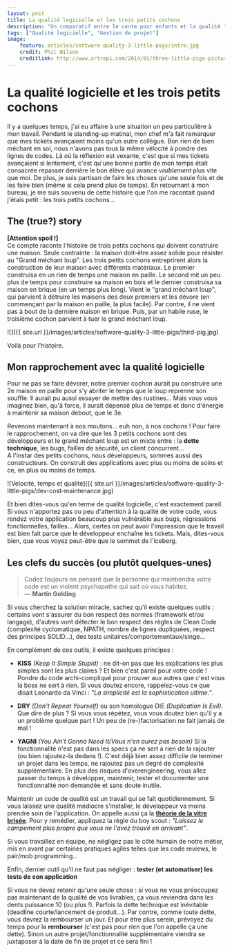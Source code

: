 ```yaml
---
layout: post
title: La qualité logicielle et les trois petits cochons
description: "Un comparatif entre le conte pour enfants et la qualité logicielle"
tags: ["Qualité logicielle", "Gestion de projet"]
image:
    feature: articles/software-quality-3-little-pigs/intro.jpg
    credit: Phil Wilson
    creditlink: http://www.artrep1.com/2014/01/three-little-pigs-picture-book-by-phil-wilson/
---
```


# La qualité logicielle et les trois petits cochons

Il y a quelques temps, j'ai eu affaire à une situation un peu particulière à mon travail. Pendant le standing-up matinal, mon chef m'a fait remarquer que mes tickets avançaient moins qu'un autre collègue.
Bon rien de bien méchant en soi, nous n'avons pas tous la même vélocité à pondre des lignes de codes. Là où la réflexion est vexante, c'est que si mes tickets avançaient si lentement, c'est qu'une bonne partie de mon temps était consacrée repasser derrière le bon élève qui avance *visiblement* plus vite que moi. De plus, je suis partisan de faire les choses qu'une seule fois et de les faire bien (même si cela prend plus de temps).
En retournant à mon bureau, je me suis souvenu de cette histoire que l'on me racontait quand j'étais petit : les trois petits cochons...

## The (true?) story

**[Attention spoil !]**  
Ce compte raconte l'histoire de trois petits cochons qui doivent construire une maison. Seule contrainte : la maison doit-être assez solide pour résister au "Grand méchant loup". Les trois petits cochons entreprirent alors la construction de leur maison avec différents matériaux. Le premier construisa en un rien de temps une maison en paille. Le second mit un peu plus de temps pour construire sa maison en bois et le dernier construisa sa maison en brique (en un temps plus long).
Vient le "grand méchant loup", qui parvient à détruire les maisons des deux premiers et les dévore (en commençant par la maison en paille, la plus facile). Par contre, il ne vient pas à bout de la dernière maison en brique. Puis, par un habile ruse, le troisième cochon parvient à tuer le grand méchant loup.

![]({{ site.url }}/images/articles/software-quality-3-little-pigs/third-pig.jpg)

Voilà pour l'histoire.  

## Mon rapprochement avec la qualité logicielle

Pour ne pas se faire dévorer, notre premier cochon aurait pu construire une 2e maison en paille pour s'y abriter le temps que le loup reprenne son souffle. Il aurait pu aussi essayer de mettre des rustines... Mais vous vous imaginez bien, qu'à force, il aurait dépensé plus de temps et donc d'énergie à maintenir sa maison debout, que le 3e.

Revenons maintenant à nos moutons... euh non, à nos cochons ! Pour faire le rapprochement, on va dire que les 3 petits cochons sont des développeurs et le grand méchant loup est un mixte entre : la **dette technique**, les bugs, failles de sécurité, un client concurrent...  
A l'instar des petits cochons, nous développeurs, sommes aussi des constructeurs. On construit des applications avec plus ou moins de soins et ce, en plus ou moins de temps.

![Velocité, temps et qualité]({{ site.url }}/images/articles/software-quality-3-little-pigs/dev-cost-maintenance.jpg)

Et bien dites-vous qu'en terme de qualité logicielle, c'est exactement pareil. Si vous n'apportez pas ou peu d'attention à la qualité de votre code, vous rendez votre application beaucoup plus vulnérable aux bugs, régressions fonctionnelles, failles... Alors, certes on peut avoir l'impression que le travail est bien fait parce que le développeur enchaîne les tickets. Mais, dites-vous bien, que vous voyez peut-être que le sommet de l'iceberg.

## Les clefs du succès (ou plutôt quelques-unes)

> Codez toujours en pensant que la personne qui maintiendra votre code est un violent psychopathe qui sait où vous habitez.  
— **Martin Golding**

Si vous cherchez la solution miracle, sachez qu'il existe quelques outils : certains vont s'assurer du bon respect des normes (framework et/ou langage), d'autres vont détecter le bon respect des règles de Clean Code (complexité cyclomatique, NPATH, nombre de lignes dupliquées, respect des principes SOLID...), des tests unitaires/comportementaux/singe...

En complément de ces outils, il existe quelques principes :

* **KISS** *(Keep It Simple Stupid)* : ne dit-on pas que les explications les plus simples sont les plus claires ? Et bien c'est pareil pour votre code ! Pondre du code archi-compliqué pour prouver aux autres que c'est vous la boss ne sert à rien.
Si vous doutez encore, rappelez-vous ce que disait Leonardo da Vinci : *"La simplicité est la sophistication ultime."*.

* **DRY** *(Don't Repeat Yourself)* ou son homologue DIE *(Duplication Is Evil)*. Que dire de plus&nbsp;? Si vous vous répétez, vous vous doutez bien qu'il y a un problème quelque part ! Un peu de (re-)factorisation ne fait jamais de mal !
* **YAGNI** *(You Ain't Gonna Need It/Vous n'en aurez pas besoin)* Si la fonctionnalité n'est pas dans les specs ça ne sert à rien de la rajouter (ou bien rajoutez-la dedans !). C'est déjà bien assez difficile de terminer un projet dans les temps, ne rajoutez pas un degré de complexité supplémentaire. En plus des risques d'overengineering, vous allez passer du temps à développer, maintenir, tester et documenter une fonctionnalité non demandée et sans doute inutile.

Maintenir un code de qualité est un travail qui se fait quotidiennement. Si vous laissez une qualité médiocre s'installer, le développeur va moins prendre soin de l'application. On appelle aussi ça la **[théorie de la vitre brisée](https://fr.wikipedia.org/wiki/Hypoth%C3%A8se_de_la_vitre_bris%C3%A9e)**. Pour y remédier, appliquez la règle du boy scout : *"Laissez le campement plus propre que vous ne l'avez trouvé en arrivant"*.  

Si vous travaillez en équipe, ne négligez pas le côté humain de notre métier, mis en avant par certaines pratiques agiles telles que les code reviews, le pair/mob programming...  

Enfin, dernier outil qu'il ne faut pas négliger : **tester (et automatiser) les tests de son application**


Si vous ne devez retenir qu'une seule chose : si vous ne vous préoccupez pas maintenant de la qualité de vos livrables, ça vous reviendra dans les dents puissance 10 (ou plus !). Parfois la dette technique est inévitable (deadline courte/lancement de produit...). Par contre, comme toute dette, vous devrez la rembourser un jour. Et pour être plus serein, prévoyez du temps pour la **rembourser** (c'est pas pour rien que l'on appelle ça une dette). Sinon un autre projet/fonctionnalité supplémentaire viendra se juxtaposer à la date de fin de projet et ce sera fini !
